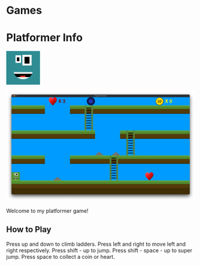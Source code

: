 # Games

# Platformer Info

![](https://github.com/zestra/Games/blob/main/Platformer/Draft%203/images/blue.PNG)

![](https://github.com/zestra/Games/blob/main/Platformer/screen.JPG)

Welcome to my platformer game!

## How to Play

Press up and down to climb ladders.
    Press left and right to move left and right respectively.
Press shift - up to jump.
Press shift - space - up to super jump.
Press space to collect a coin or heart.

